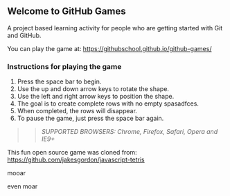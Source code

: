 ## Welcome to GitHub Games

A project based learning activity for people who are getting started with Git and GitHub.

You can play the game at: https://githubschool.github.io/github-games/

### Instructions for playing the game

1. Press the space bar to begin.
2. Use the up and down arrow keys to rotate the shape.
3. Use the left and right arrow keys to position the shape.
4. The goal is to create complete rows with no empty spasadfces.
5. When completed, the rows will disappear.
6. To pause the game, just press the space bar again.

>> _*SUPPORTED BROWSERS*: Chrome, Firefox, Safari, Opera and IE9+_

This fun open source game was cloned from: https://github.com/jakesgordon/javascript-tetris


mooar


even moar
